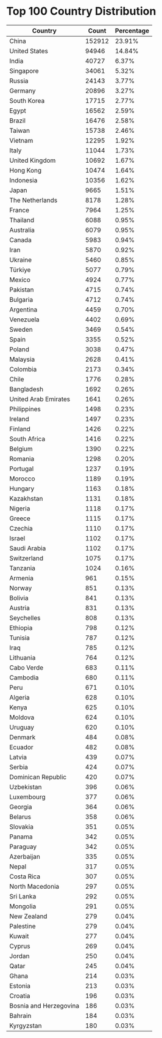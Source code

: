 # Top 100 Country Distribution
| Country | Count | Percentage |
|----|----|----|
| China | 152912 | 23.91% |
| United States | 94946 | 14.84% |
| India | 40727 | 6.37% |
| Singapore | 34061 | 5.32% |
| Russia | 24143 | 3.77% |
| Germany | 20896 | 3.27% |
| South Korea | 17715 | 2.77% |
| Egypt | 16562 | 2.59% |
| Brazil | 16476 | 2.58% |
| Taiwan | 15738 | 2.46% |
| Vietnam | 12295 | 1.92% |
| Italy | 11044 | 1.73% |
| United Kingdom | 10692 | 1.67% |
| Hong Kong | 10474 | 1.64% |
| Indonesia | 10356 | 1.62% |
| Japan | 9665 | 1.51% |
| The Netherlands | 8178 | 1.28% |
| France | 7964 | 1.25% |
| Thailand | 6088 | 0.95% |
| Australia | 6079 | 0.95% |
| Canada | 5983 | 0.94% |
| Iran | 5870 | 0.92% |
| Ukraine | 5460 | 0.85% |
| Türkiye | 5077 | 0.79% |
| Mexico | 4924 | 0.77% |
| Pakistan | 4715 | 0.74% |
| Bulgaria | 4712 | 0.74% |
| Argentina | 4459 | 0.70% |
| Venezuela | 4402 | 0.69% |
| Sweden | 3469 | 0.54% |
| Spain | 3355 | 0.52% |
| Poland | 3038 | 0.47% |
| Malaysia | 2628 | 0.41% |
| Colombia | 2173 | 0.34% |
| Chile | 1776 | 0.28% |
| Bangladesh | 1692 | 0.26% |
| United Arab Emirates | 1641 | 0.26% |
| Philippines | 1498 | 0.23% |
| Ireland | 1497 | 0.23% |
| Finland | 1426 | 0.22% |
| South Africa | 1416 | 0.22% |
| Belgium | 1390 | 0.22% |
| Romania | 1298 | 0.20% |
| Portugal | 1237 | 0.19% |
| Morocco | 1189 | 0.19% |
| Hungary | 1163 | 0.18% |
| Kazakhstan | 1131 | 0.18% |
| Nigeria | 1118 | 0.17% |
| Greece | 1115 | 0.17% |
| Czechia | 1110 | 0.17% |
| Israel | 1102 | 0.17% |
| Saudi Arabia | 1102 | 0.17% |
| Switzerland | 1075 | 0.17% |
| Tanzania | 1024 | 0.16% |
| Armenia | 961 | 0.15% |
| Norway | 851 | 0.13% |
| Bolivia | 841 | 0.13% |
| Austria | 831 | 0.13% |
| Seychelles | 808 | 0.13% |
| Ethiopia | 798 | 0.12% |
| Tunisia | 787 | 0.12% |
| Iraq | 785 | 0.12% |
| Lithuania | 764 | 0.12% |
| Cabo Verde | 683 | 0.11% |
| Cambodia | 680 | 0.11% |
| Peru | 671 | 0.10% |
| Algeria | 628 | 0.10% |
| Kenya | 625 | 0.10% |
| Moldova | 624 | 0.10% |
| Uruguay | 620 | 0.10% |
| Denmark | 484 | 0.08% |
| Ecuador | 482 | 0.08% |
| Latvia | 439 | 0.07% |
| Serbia | 424 | 0.07% |
| Dominican Republic | 420 | 0.07% |
| Uzbekistan | 396 | 0.06% |
| Luxembourg | 377 | 0.06% |
| Georgia | 364 | 0.06% |
| Belarus | 358 | 0.06% |
| Slovakia | 351 | 0.05% |
| Panama | 342 | 0.05% |
| Paraguay | 342 | 0.05% |
| Azerbaijan | 335 | 0.05% |
| Nepal | 317 | 0.05% |
| Costa Rica | 307 | 0.05% |
| North Macedonia | 297 | 0.05% |
| Sri Lanka | 292 | 0.05% |
| Mongolia | 291 | 0.05% |
| New Zealand | 279 | 0.04% |
| Palestine | 279 | 0.04% |
| Kuwait | 277 | 0.04% |
| Cyprus | 269 | 0.04% |
| Jordan | 250 | 0.04% |
| Qatar | 245 | 0.04% |
| Ghana | 214 | 0.03% |
| Estonia | 213 | 0.03% |
| Croatia | 196 | 0.03% |
| Bosnia and Herzegovina | 186 | 0.03% |
| Bahrain | 184 | 0.03% |
| Kyrgyzstan | 180 | 0.03% |
